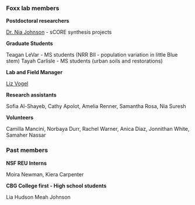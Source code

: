 
### Foxx lab members

**Postdoctoral researchers**

[Dr. Nia Johnson](https://niajohnson.info/) - sCORE synthesis projects

**Graduate Students**

Teagan LeVar - MS students (NRR BII - population variation in little Blue stem)
Tayah Carlisle - MS students (urban soils and restorations)

**Lab and Field Manager**

[Liz Vogel](https://www.northbranchnatives.com/)

**Research assistants**

Sofia Al-Shayeb, Cathy Apolot, Amelia Renner, Samantha Rosa, Nia Suresh

**Volunteers**

Camilla Mancini, Norbaya Durr, Rachel Warner, Anica Diaz, Jonnithan White, Samaher Nassar 

### Past members
**NSF REU Interns**

Moira Newman, Kiera Carpenter

**CBG College first - High school students**

Lia Hudson 
Meah Johnson 
